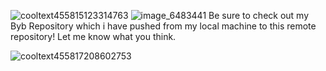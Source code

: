 ![cooltext455815123314763](https://github.com/Farhans-code/byb_project/assets/164001902/bdfde416-6e78-4186-a552-68160a619e01)
![image_6483441](https://github.com/Farhans-code/byb_project/assets/164001902/792c9446-edf1-4032-8482-2cab2713b005)
Be sure to check out my Byb Repository which i have pushed from my local machine to this remote repository! Let me know what you think.

![cooltext455817208602753](https://github.com/Farhans-code/byb_project/assets/164001902/b49121ba-58d0-4e8f-abad-1aa5cf6beb1d)
